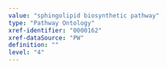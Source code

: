```yaml
---
value: "sphingolipid biosynthetic pathway"
type: "Pathway Ontology"
xref-identifier: "0000162"
xref-dataSource: "PW"
definition: ""
level: "4"
---
```

